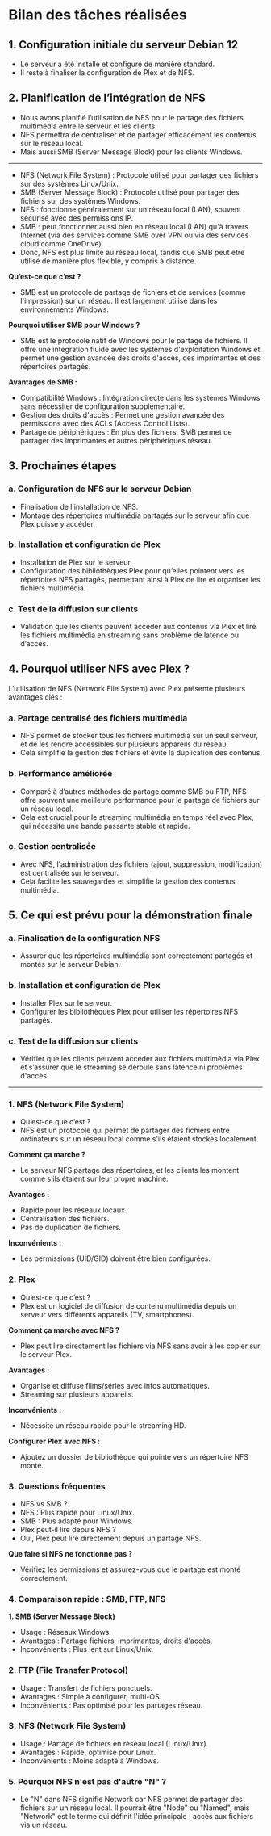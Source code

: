 # Bilan des tâches réalisées

## 1. Configuration initiale du serveur Debian 12
- Le serveur a été installé et configuré de manière standard.
- Il reste à finaliser la configuration de Plex et de NFS.

## 2. Planification de l’intégration de NFS
- Nous avons planifié l’utilisation de NFS pour le partage des fichiers multimédia entre le serveur et les clients.
- NFS permettra de centraliser et de partager efficacement les contenus sur le réseau local.
- Mais aussi SMB (Server Message Block) pour les clients Windows.
 ---
- NFS (Network File System) : Protocole utilisé pour partager des fichiers sur des systèmes Linux/Unix.
- SMB (Server Message Block) : Protocole utilisé pour partager des fichiers sur des systèmes Windows.
- NFS : fonctionne généralement sur un réseau local (LAN), souvent sécurisé avec des permissions IP.
- SMB : peut fonctionner aussi bien en réseau local (LAN) qu'à travers Internet (via des services comme SMB over VPN ou via des services cloud comme OneDrive).
- Donc, NFS est plus limité au réseau local, tandis que SMB peut être utilisé de manière plus flexible, y compris à distance.

**Qu’est-ce que c’est ?**
- SMB est un protocole de partage de fichiers et de services (comme l'impression) sur un réseau. Il est largement utilisé dans les environnements Windows.

**Pourquoi utiliser SMB pour Windows ?**
- SMB est le protocole natif de Windows pour le partage de fichiers. Il offre une intégration fluide avec les systèmes d'exploitation Windows et permet une gestion avancée des droits d'accès, des imprimantes et des répertoires partagés.
 
**Avantages de SMB :**
- Compatibilité Windows : Intégration directe dans les systèmes Windows sans nécessiter de configuration supplémentaire.
- Gestion des droits d'accès : Permet une gestion avancée des permissions avec des ACLs (Access Control Lists).
- Partage de périphériques : En plus des fichiers, SMB permet de partager des imprimantes et autres périphériques réseau.

## 3. Prochaines étapes

### a. Configuration de NFS sur le serveur Debian
- Finalisation de l’installation de NFS.
- Montage des répertoires multimédia partagés sur le serveur afin que Plex puisse y accéder.

### b. Installation et configuration de Plex
- Installation de Plex sur le serveur.
- Configuration des bibliothèques Plex pour qu’elles pointent vers les répertoires NFS partagés, permettant ainsi à Plex de lire et organiser les fichiers multimédia.

### c. Test de la diffusion sur clients
- Validation que les clients peuvent accéder aux contenus via Plex et lire les fichiers multimédia en streaming sans problème de latence ou d’accès.

## 4. Pourquoi utiliser NFS avec Plex ?
L’utilisation de NFS (Network File System) avec Plex présente plusieurs avantages clés :

### a. Partage centralisé des fichiers multimédia
- NFS permet de stocker tous les fichiers multimédia sur un seul serveur, et de les rendre accessibles sur plusieurs appareils du réseau.
- Cela simplifie la gestion des fichiers et évite la duplication des contenus.

### b. Performance améliorée
- Comparé à d’autres méthodes de partage comme SMB ou FTP, NFS offre souvent une meilleure performance pour le partage de fichiers sur un réseau local.
- Cela est crucial pour le streaming multimédia en temps réel avec Plex, qui nécessite une bande passante stable et rapide.

### c. Gestion centralisée
- Avec NFS, l'administration des fichiers (ajout, suppression, modification) est centralisée sur le serveur.
- Cela facilite les sauvegardes et simplifie la gestion des contenus multimédia.

## 5. Ce qui est prévu pour la démonstration finale

### a. Finalisation de la configuration NFS
- Assurer que les répertoires multimédia sont correctement partagés et montés sur le serveur Debian.

### b. Installation et configuration de Plex
- Installer Plex sur le serveur.
- Configurer les bibliothèques Plex pour utiliser les répertoires NFS partagés.

### c. Test de la diffusion sur clients
- Vérifier que les clients peuvent accéder aux fichiers multimédia via Plex et s’assurer que le streaming se déroule sans latence ni problèmes d'accès.


---

### 1. NFS (Network File System)
- Qu’est-ce que c’est ?
- NFS est un protocole qui permet de partager des fichiers entre ordinateurs sur un réseau local comme s'ils étaient stockés localement.

**Comment ça marche ?**
- Le serveur NFS partage des répertoires, et les clients les montent comme s’ils étaient sur leur propre machine.

**Avantages :**
- Rapide pour les réseaux locaux.
- Centralisation des fichiers.
- Pas de duplication de fichiers.

**Inconvénients :**
- Les permissions (UID/GID) doivent être bien configurées.
### 2. Plex
- Qu’est-ce que c’est ?
- Plex est un logiciel de diffusion de contenu multimédia depuis un serveur vers différents appareils (TV, smartphones).

**Comment ça marche avec NFS ?**
- Plex peut lire directement les fichiers via NFS sans avoir à les copier sur le serveur Plex.

**Avantages :**
- Organise et diffuse films/séries avec infos automatiques.
- Streaming sur plusieurs appareils.

**Inconvénients :**
- Nécessite un réseau rapide pour le streaming HD.

**Configurer Plex avec NFS :**
- Ajoutez un dossier de bibliothèque qui pointe vers un répertoire NFS monté.

### 3. Questions fréquentes
- NFS vs SMB ?
- NFS : Plus rapide pour Linux/Unix.
- SMB : Plus adapté pour Windows.
- Plex peut-il lire depuis NFS ?
- Oui, Plex peut lire directement depuis un partage NFS.

**Que faire si NFS ne fonctionne pas ?**
- Vérifiez les permissions et assurez-vous que le partage est monté correctement.

### 4. Comparaison rapide : SMB, FTP, NFS

**1. SMB (Server Message Block)**
- Usage : Réseaux Windows.
- Avantages : Partage fichiers, imprimantes, droits d'accès.
- Inconvénients : Plus lent sur Linux/Unix.

### 2. FTP (File Transfer Protocol)
- Usage : Transfert de fichiers ponctuels.
- Avantages : Simple à configurer, multi-OS.
- Inconvénients : Pas optimisé pour les partages réseau.

### 3. NFS (Network File System)
- Usage : Partage de fichiers en réseau local (Linux/Unix).
- Avantages : Rapide, optimisé pour Linux.
- Inconvénients : Moins adapté à Windows.

### 5. Pourquoi NFS n'est pas d'autre "N" ?
- Le "N" dans NFS signifie Network car NFS permet de partager des fichiers sur un réseau local. Il pourrait être "Node" ou "Named", mais "Network" est le terme qui définit l'idée principale : accès aux fichiers via un réseau.
